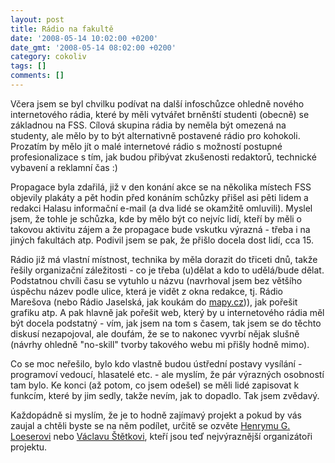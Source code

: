 ```yaml
---
layout: post
title: Rádio na fakultě
date: '2008-05-14 10:02:00 +0200'
date_gmt: '2008-05-14 08:02:00 +0200'
category: cokoliv
tags: []
comments: []
---
```

<p>Včera jsem se byl chvilku podívat na další infoschůzce ohledně nového internetového rádia, které by měli vytvářet brněnští studenti (obecně) se základnou na FSS. Cílová skupina rádia by neměla být omezená na studenty, ale mělo by to být alternativně postavené rádio pro kohokoli. Prozatím by mělo jít o malé internetové rádio s možností postupné profesionalizace s tím, jak budou přibývat zkušenosti redaktorů, technické vybavení a reklamní čas :)</p>
<p>Propagace byla zdařilá, již v den konání akce se na několika místech FSS objevily plakáty a pět hodin před konáním schůzky přišel asi pěti lidem a redakci Halasu informační e-mail (a dva lidé se okamžitě omluvili). Myslel jsem, že tohle je schůzka, kde by mělo být co nejvíc lidí, kteří by měli o takovou aktivitu zájem a že propagace bude vskutku výrazná - třeba i na jiných fakultách atp. Podivil jsem se pak, že přišlo docela dost lidí, cca 15. </p>
<p>Rádio již má vlastní místnost, technika by měla dorazit do třiceti dnů, takže řešily organizační záležitosti - co je třeba (u)dělat a kdo to udělá/bude dělat. Podstatnou chvíli času se vytuhlo u názvu (navrhoval jsem bez většího úspěchu název podle ulice, která je vidět z okna redakce, tj. Rádio Marešova (nebo Rádio Jaselská, jak koukám do <a href="http://www.mapy.cz/#x=138132928@y=132820256@z=15@mm=ZP@sa=s@st=s@ssq=fss%20brno@sss=1@ssp=122278821_122161025_148820901_148260737">mapy.cz</a>)), jak pořešit grafiku atp. A pak hlavně jak pořešit web, který by u internetového rádia měl být docela podstatný - vím, jak jsem na tom s časem, tak jsem se do těchto diskusí nezapojoval, ale doufám, že se to nakonec vyvrbí nějak slušně (návrhy ohledně "no-skill" tvorby takového webu mi přišly hodně mimo).</p>
<p>Co se moc neřešilo, bylo kdo vlastně budou ústřední postavy vysílání - programoví vedoucí, hlasatelé etc. - ale myslím, že pár výrazných osobností tam bylo. Ke konci (až potom, co jsem odešel) se měli lidé zapisovat k funkcím, které by jim sedly, takže nevím, jak to dopadlo. Tak jsem zvědavý.</p>
<p>Každopádně si myslím, že je to hodně zajímavý projekt a pokud by vás zaujal a chtěli byste se na něm podílet, určitě se ozvěte <a href="http://is.muni.cz/lide/?uco=206225">Henrymu G. Loeserovi</a> nebo <a href="http://is.muni.cz/lide/?uco=9724">Václavu Štětkovi</a>, kteří jsou teď nejvýraznější organizátoři projektu.</p>

